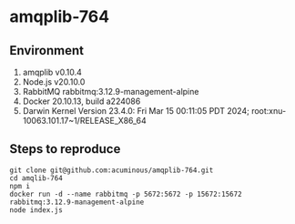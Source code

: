 # amqplib-764

## Environment
1. amqplib v0.10.4
2. Node.js v20.10.0
3. RabbitMQ rabbitmq:3.12.9-management-alpine
4. Docker 20.10.13, build a224086
5. Darwin Kernel Version 23.4.0: Fri Mar 15 00:11:05 PDT 2024; root:xnu-10063.101.17~1/RELEASE_X86_64

## Steps to reproduce

```
git clone git@github.com:acuminous/amqplib-764.git
cd amqlib-764
npm i
docker run -d --name rabbitmq -p 5672:5672 -p 15672:15672 rabbitmq:3.12.9-management-alpine
node index.js
```

